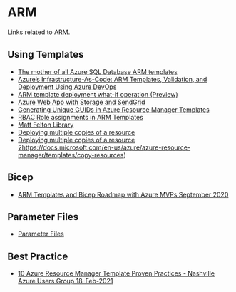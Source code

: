 # ARM
Links related to ARM.

## Using Templates
- [The mother of all Azure SQL Database ARM templates](https://www.yobyot.com/azure/example-arm-template-azure-sql-vcore-failover-group-elasticpool/2020/02/04/)
- [Azure’s Infrastructure-As-Code: ARM Templates, Validation, and Deployment Using Azure DevOps](https://dzone.com/articles/azures-infrastructure-as-code-azure-resource-manag)
- [ARM template deployment what-if operation (Preview)](https://docs.microsoft.com/en-us/azure/azure-resource-manager/templates/template-deploy-what-if?tabs=azure-powershell)
- [Azure Web App with Storage and SendGrid](https://anthonychu.ca/post/arm-template-storage-sendgrid/)
- [Generating Unique GUIDs in Azure Resource Manager Templates](https://blog.tyang.org/2018/01/09/generating-unique-guids-in-azure-resource-manager-templates/)
- [RBAC Role assignments in ARM Templates](https://winterdom.com/2018/08/02/rbac-role-assignments-in-arm-templates)
- [Matt Felton Library](https://github.com/mattfeltonma/arm-templates/tree/master/examples)
- [Deploying multiple copies of a resource](https://docs.microsoft.com/en-us/azure/azure-resource-manager/templates/copy-resources)
- [Deploying multiple copies of a resource 2](9)https://docs.microsoft.com/en-us/azure/azure-resource-manager/templates/copy-resources)

## Bicep
- [ARM Templates and Bicep Roadmap with Azure MVPs September 2020](https://www.youtube.com/watch?v=-4E5DsC-RcU&feature=youtu.be)

## Parameter Files
- [Parameter Files](https://docs.microsoft.com/en-us/azure/azure-resource-manager/templates/parameter-files)

## Best Practice
- [10 Azure Resource Manager Template Proven Practices - Nashville Azure Users Group 18-Feb-2021](https://www.youtube.com/watch?app=desktop&v=VX9Sq4JDzIo&feature=youtu.be)
